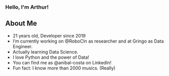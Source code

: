 ### Hello, I'm Arthur!

## About Me

- 21 years old, Developer since 2019
- I’m currently working on @RoboCIn as researcher and at Gringo as Data Engineer.
- Actually learning Data Science.
- I love Python and the power of Data!
- You can find me as @anibal-costa on LinkedIn!
- Fun fact: I know more than 2000 musics. (Really)
